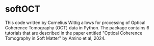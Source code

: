 # softOCT
This code written by Cornelius Wittig allows for processing of Optical Coherence Tomography (OCT) data in Python. The package contains 6 tutorials that are described in the paper entitled "Optical Coherence Tomography in Soft Matter" by Amino et al, 2024.
